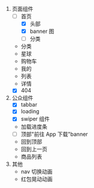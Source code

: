 1. 页面组件
   - [ ] 首页
     - [x] 头部
     - [x] banner 图
     - [ ] 分类
   - 分类
   - 星球
   - 购物车
   - 我的
   - 列表
   - 详情
   - [x] 404
2. 公众组件
   - [x] tabbar
   - [x] loading
   - [x] swiper 组件
   - 加载进度条
   - [ ] 顶部"前往 App 下载"banner
   - 回到顶部
   - 回到上一页
   - 商品列表
3. 其他
   - nav 切换动画
   - 红包晃动动画
